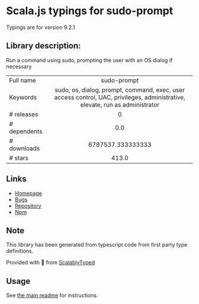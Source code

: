 
# Scala.js typings for sudo-prompt

Typings are for version 9.2.1

## Library description:
Run a command using sudo, prompting the user with an OS dialog if necessary

|                    |                 |
| ------------------ | :-------------: |
| Full name          | sudo-prompt |
| Keywords           | sudo, os, dialog, prompt, command, exec, user access control, UAC, privileges, administrative, elevate, run as administrator |
| # releases         | 0 |
| # dependents       | 0.0 |
| # downloads        | 6787537.333333333 |
| # stars            | 413.0 |

## Links
- [Homepage](https://github.com/jorangreef/sudo-prompt#readme)
- [Bugs](https://github.com/jorangreef/sudo-prompt/issues)
- [Repository](https://github.com/jorangreef/sudo-prompt)
- [Npm](https://www.npmjs.com/package/sudo-prompt)
    


## Note
This library has been generated from typescript code from first party type definitions.

Provided with :purple_heart: from [ScalablyTyped](https://github.com/oyvindberg/ScalablyTyped)

## Usage
See [the main readme](../../readme.md) for instructions.


